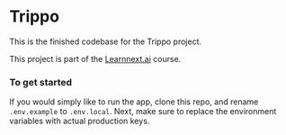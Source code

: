 # Trippo

This is the finished codebase for the Trippo project.

This project is part of the [Learnnext.ai](https://learnnext.ai) course.

### To get started

If you would simply like to run the app, clone this repo, and rename `.env.example` to `.env.local`. Next, make sure to replace the environment variables with actual production keys.

